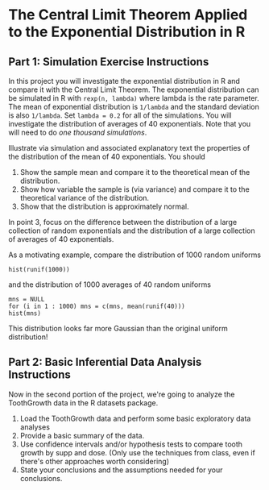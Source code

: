 # The Central Limit Theorem Applied to the Exponential Distribution in R

## Part 1: Simulation Exercise Instructions

In this project you will investigate the exponential distribution in R and compare it with the Central Limit Theorem. The exponential distribution can be simulated in R with ```rexp(n, lambda)``` where lambda is the rate parameter. The mean of exponential distribution is ``1/lambda`` and the standard deviation is also ``1/lambda``. Set ```lambda = 0.2``` for all of the simulations. You will investigate the distribution of averages of 40 exponentials. Note that you will need to do _one thousand simulations_.

Illustrate via simulation and associated explanatory text the properties of the distribution of the mean of 40 exponentials.  You should

1. Show the sample mean and compare it to the theoretical mean of the distribution.
2. Show how variable the sample is (via variance) and compare it to the theoretical variance of the distribution.
3. Show that the distribution is approximately normal.

In point 3, focus on the difference between the distribution of a large collection of random exponentials and the distribution of a large collection of averages of 40 exponentials. 

As a motivating example, compare the distribution of 1000 random uniforms

~~~~
hist(runif(1000))
~~~~

and the distribution of 1000 averages of 40 random uniforms

~~~~
mns = NULL
for (i in 1 : 1000) mns = c(mns, mean(runif(40)))
hist(mns)
~~~~

This distribution looks far more Gaussian than the original uniform distribution!


## Part 2: Basic Inferential Data Analysis Instructions

Now in the second portion of the project, we're going to analyze the ToothGrowth data in the R datasets package. 

1. Load the ToothGrowth data and perform some basic exploratory data analyses 
2. Provide a basic summary of the data.
3. Use confidence intervals and/or hypothesis tests to compare tooth growth by supp and dose. (Only use the techniques from class, even if there's other approaches worth considering)
4. State your conclusions and the assumptions needed for your conclusions. 

